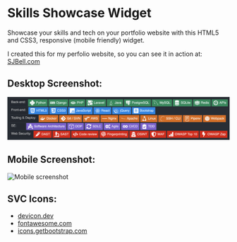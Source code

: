# Skills Showcase Widget
Showcase your skills and tech on your portfolio website with this HTML5 and CSS3, responsive (mobile friendly) widget.

I created this for my perfolio website, so you can see it in action at: [SJBell.com](https://sjbell.com "SJBell Portfolio")

## Desktop Screenshot:
![Desktop screenshot](https://github.com/sjbell/skills_showcase_widget/blob/main/screenshots/screenshot-skills-showcase-desktop.png?raw=true "Desktop screenshot")

## Mobile Screenshot:
![Mobile screenshot](https://github.com/sjbell/skills_showcase_widget/blob/main/screenshots/screenshot-skills-showcase-mobile.png?raw=true "Mobile screenshot")

## SVC Icons:
- [devicon.dev](https://devicon.dev "Devicon")
- [fontawesome.com](https://fontawesome.com "Fontawesome")
- [icons.getbootstrap.com](https://icons.getbootstrap.com "Bootstrap Icons")
